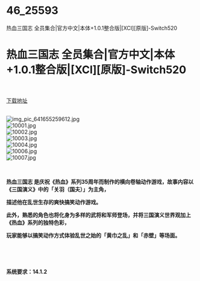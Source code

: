 # 46_25593
热血三国志 全员集合|官方中文|本体+1.0.1整合版|[XCI][原版]-Switch520
# 热血三国志 全员集合|官方中文|本体+1.0.1整合版|[XCI][原版]-Switch520
 <br/></br>
[下载地址](https://www.switch520.cc/article/25593 "下载地址")
<br/></br>

<p><img title="img_pic_641655259612.jpg" src="https://www.switch520.cc/muke_img/2022_07_22_914f6a5ab7c23.jpg" alt="img_pic_641655259612.jpg"><br>
<img title="10001.jpg" src="https://www.switch520.cc/muke_img/2022_07_21_e300c3d4447d7.jpg" alt="10001.jpg"><br>
<img title="10002.jpg" src="https://www.switch520.cc/muke_img/2022_07_21_ceb638fed64fe.jpg" alt="10002.jpg"><br>
<img title="10003.jpg" src="https://www.switch520.cc/muke_img/2022_07_21_43305808e98b7.jpg" alt="10003.jpg"><br>
<img title="10004.jpg" src="https://www.switch520.cc/muke_img/2022_07_21_3d315ab1daa69.jpg" alt="10004.jpg"><br>
<img title="10006.jpg" src="https://www.switch520.cc/muke_img/2022_07_21_a238d55d528a7.jpg" alt="10006.jpg"><br>
<img title="10007.jpg" src="https://www.switch520.cc/muke_img/2022_07_21_1ea55022666fe.jpg" alt="10007.jpg"></p>
<p>&nbsp;</p>
<p><strong>热血三国志 是庆祝《热血》系列35周年而制作的横向卷轴动作游戏，故事内容以《三国演义》中的「关羽（国夫）」为主角，</strong></p>
<p><strong>描述他在乱世生存的爽快搞笑动作游戏。</strong></p>
<p><strong>此外，熟悉的角色也将化身为多样的武将和军师登场，并将三国演义世界观加上《热血》系列的独特色彩，</strong></p>
<p><strong>玩家能够以搞笑动作方式体验乱世之始的「黄巾之乱」和「赤壁」等场面。</strong></p>
<p>&nbsp;</p>
<p>&nbsp;</p>
<p><strong>系统要求：14.1.2</strong></p>



